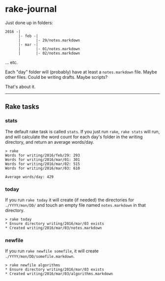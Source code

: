# rake-journal

Just done up in folders:

```
2016 -|
      |- feb -|
      |       |- 29/notes.markdown
      |- mar -|
      |       |- 01/notes.markdown
      |       |- 02/notes.markdown
```
  
... etc.

Each "day" folder will (probably) have at least a `notes.markdown` file. Maybe other files. Could be writing drafts. Maybe scripts?

That's about it.

--- 

## Rake tasks

### stats

The default rake task is called `stats`. If you just run `rake`, `rake stats` will run, and will calculate the word count for each day's folder in the writing directory, and return an average words/day.

```
> rake
Words for writing/2016/feb/29: 293
Words for writing/2016/mar/01: 301
Words for writing/2016/mar/02: 515
Words for writing/2016/mar/03: 610

Average words/day: 429
```

### today

If you run `rake today` it will create (if needed) the directories for `./YYYY/mon/DD/` and touch an empty file named `notes.markdown` in that directory.

```
> rake today
* Ensure directory writing/2016/mar/03 exists
* Created writing/2016/mar/03/notes.markdown
```

### newfile

If you run `rake newfile somefile`, it will create `./YYYY/mon/DD/somefile.markdown`.

```
> rake newfile algorithms
* Ensure directory writing/2016/mar/03 exists
* Created writing/2016/mar/03/algorithms.markdown
```

